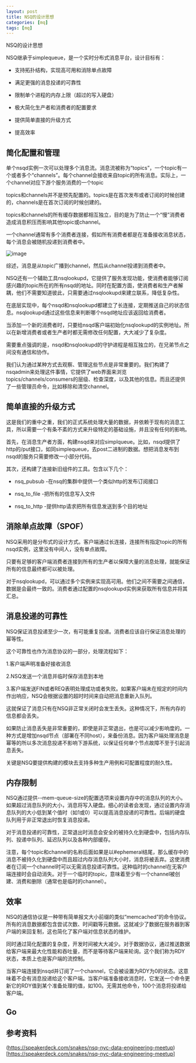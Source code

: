 ```yaml
---
layout: post
title: NSQ的设计思想
categories: [mq]
tags: [mq]
---
```


NSQ的设计思想

NSQ继承于simplequeue，是一个实时分布式消息平台，设计目标有：

- 支持拓扑结构，实现高可用和消除单点故障

- 满足更强的消息投递的可靠性

- 限制单个进程的内存上限（超过的写入硬盘）

- 极大简化生产者和消费者的配置要求

- 提供简单直接的升级方式

- 提高效率

## 简化配置和管理

单个nsqd实例一次可以处理多个消息流。消息流被称为“topics”，一个topic有一个或者多个“channels”。每个channel会接收来自topic的所有消息。实际上，一个channel对应下游个服务消费的一个topic

topics和channels并不是预先配置的。topics是在首次发布或者订阅的时候创建的，channels是在首次订阅的时候创建的。

topics和channels的所有缓存数据都相互独立，目的是为了防止一个“慢”消费者造成消息积压而影响其他topic或channel。

一个channel通常有多个消费者连接，假如所有消费者都是在准备接收消息状态，每个消息会被随机投递到消费者中。

![image](https://f.cloud.github.com/assets/187441/1700696/f1434dc8-6029-11e3-8a66-18ca4ea10aca.gif)

综述，消息是从topic广播到channel，然后从channel投递到消费者中。

NSQ还有一个辅助工具nsqlookupd，它提供了服务发现功能，使消费者能够订阅感兴趣的topic所在的所有nsqd的地址。同时在配置方面，使消费者和生产者解耦，他们不需要知道彼此，只需要通过nsqlookupd来建立联系，降低复杂性。

在底层实现中，每个nsqd和nsqlookupd都建立了长连接，定期推送自己的状态信息。nsqlookupd通过这些信息来判断哪个nsqd地址应该返回给消费者。

当添加一个新的消费者时，只要给nsqd客户端初始化nsqlookupd的实例地址。所以在新增消费者或者生产者时都无需修改任何配置，大大减少了复杂度。

需要重点强调的是，nsqd和nsqlookupd的守护进程是相互独立的，在兄弟节点之间没有通信和协作。

我们认为通过某种方式去观察、管理这些节点是非常重要的。我们构建了nsqadmin来处理这件事情，它提供了web界面来浏览topics/channels/consumers的层级、检查深度，以及其他的信息。而且还提供了一些管理员命令，比如移除和清空channel。

## 简单直接的升级方式

这是我们的重中之重，我们的正式系统处理大量的数据，并依赖于现有的消息工具，所以需要一个有条不紊的方式来升级特定的基础设施，并且没有任何的影响。

首先，在消息生产者方面，构建nsqd来对应simplqueue。比如，nsqd提供了http的/put接口，如同simplequeue，去post二进制的数据。想把消息发布到nsqd的服务只需要修改一小部分代码。

其次，还构建了连接新旧组件的工具。包含以下几个：

- nsq_pubsub -在nsq的集群中提供一个类似http的发布订阅接口

- nsq_to_file -把所有的信息写入文件

- nsq_to_http -提供http请求把所有信息发送到多个目的地址

## 消除单点故障（SPOF）

NSQ采用的是分布式的设计方式。客户端通过长连接，连接所有指定topic的所有nsqd实例，这里没有中间人，没有单点故障。

只要有足够的客户端消费者连接到所有的生产者以保障大量的消息处理，就能保证所有的信息最终都可以被处理。

对于nsqlookupd，可以通过多个实例来实现高可用。他们之间不需要之间通信，数据是会最终一致的。消费者通过配置的nsqlookupd实例来获取所有信息并将其汇总。

## 消息投递的可靠性

NSQ保证消息投递至少一次，有可能重复投递。消费者应该自行保证消息处理的幂等性。

这个可靠性也作为消息协议的一部分，处理流程如下：

1.客户端声明准备好接收消息

2.NSQ发送一个消息并临时保存消息到本地

3.客户端发送FIN或者REQ表明处理成功或者失败。如果客户端未在规定的时间内作出响应，NSQ会根据设置的超时时间来自动把消息重新入队列。

这就保证了消息只有在NSQ非正常关闭时会发生丢失。这种情况下，所有内存的信息都会丢失。

如果防止消息丢失是非常重要的，即使是非正常退出，也是可以减少影响度的。一种方式是增加nsqd节点（部署在不同host），来备份消息。因为客户端处理消息是幂等的所以多次消息投递不影响下游系统，以保证任何单个节点故障不至于引起消息丢失。

关键是NSQ要提供构建的模块去支持多种生产用例和可配置程度的耐久性。

## 内存限制

NSQ通过提供--mem-queue-size的配置选项来设置内存中的消息队列的大小。如果超过消息队列的大小，消息将写入硬盘。细心的读者会发现，通过设置内存消息队列的大小低到某个值时（如1或0）可以提高消息投递的可靠性。后端的硬盘队列用于非正常退出时恢复消息投递。

对于消息投递的可靠性，正常退出时消息会安全的被持久化到硬盘中，包括内存队列、投递中队列、延迟队列以及各种内部缓存。

注意，每个topic和channel的名称后面如果是以#ephemeral结尾，那么缓存中的消息不被持久化到硬盘中而且超过内存消息队列大小时，消息将被丢弃。这使消费者在订阅一个channel时可以无需消息投递可靠性。这种临时的channel在无客户端连接时会自动消失。对于一个临时的topic，意味着至少有一个channel被创建、消费和删除（通常也是临时的channel）。

## 效率

NSQ的通信协议是一种带有简单报文大小前缀的类似“memcached”的命令协议。所有的消息数据都包含尝试次数、时间戳等元数据。这就减少了数据在服务器到客户端的来回复制，这也简化了客户端对信息状态的维护。

同时通过简化配置的复杂度，开发时间被大大减少。对于数据协议，通过推送数据给客户端来最大化性能和吞吐量，而不是等待客户端来轮询。这个我们称为RDY状态，本质上也是客户端的流控制。

当客户端连接到nsqd并订阅了一个channel，它会被设置为RDY为0的状态。这意味着不会有消息投递给这个客户端。当客户端准备接收消息时，它发送一个命令更新它的RDY值到某个准备处理的值，如100。无需其他命令，100个消息将投递给客户端。

## Go


## 参考资料

(https://speakerdeck.com/snakes/nsq-nyc-data-engineering-meetup)[https://speakerdeck.com/snakes/nsq-nyc-data-engineering-meetup]
